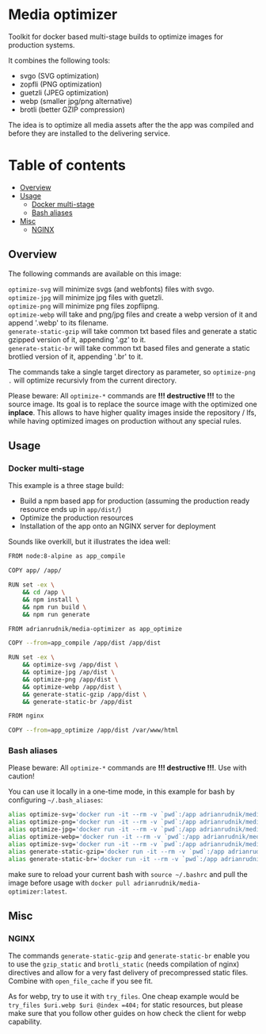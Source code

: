# Media optimizer

Toolkit for docker based multi-stage builds to optimize images for production systems.

It combines the following tools:

- svgo (SVG optimization)
- zopfli (PNG optimization)
- guetzli (JPEG optimization)
- webp (smaller jpg/png alternative)
- brotli (better GZIP compression)

The idea is to optimize all media assets after the the app was compiled and before they are installed to the delivering service.

# Table of contents
- [Overview](#overview)
- [Usage](#usage)
  - [Docker multi-stage](#docker-multi-stage)
  - [Bash aliases](#bash-aliases)
- [Misc](#misc)
  - [NGINX](#nginx)

## Overview

The following commands are available on this image:

`optimize-svg` will minimize svgs (and webfonts) files with svgo.  
`optimize-jpg` will minimize jpg files with guetzli.  
`optimize-png` will minimize png files zopflipng.  
`optimize-webp` will take and png/jpg files and create a webp version of it and append '.webp' to its filename.  
`generate-static-gzip` will take common txt based files and generate a static gzipped version of it, appending '.gz' to it.  
`generate-static-br` will take common txt based files and generate a static brotlied version of it, appending '.br' to it.  

The commands take a single target directory as parameter, so `optimize-png .` will optimize recursivly from the current directory.

Please beware: All `optimize-*` commands are **!!! destructive !!!** to the source image. Its goal is to replace the source image with the optimized one **inplace**. This allows to have higher quality images inside the repository / lfs, while having optimized images on production without any special rules.

## Usage

### Docker multi-stage

This example is a three stage build:

- Build a npm based app for production (assuming the production ready resource ends up in `app/dist/`)
- Optimize the production resources
- Installation of the app onto an NGINX server for deployment

Sounds like overkill, but it illustrates the idea well:

```sh
FROM node:8-alpine as app_compile

COPY app/ /app/

RUN set -ex \
    && cd /app \
    && npm install \
    && npm run build \
    && npm run generate    

FROM adrianrudnik/media-optimizer as app_optimize

COPY --from=app_compile /app/dist /app/dist

RUN set -ex \
    && optimize-svg /app/dist \
    && optimize-jpg /ap/dist \
    && optimize-png /app/dist \
    && optimize-webp /app/dist \
    && generate-static-gzip /app/dist \
    && generate-static-br /app/dist

FROM nginx

COPY --from=app_optimize /app/dist /var/www/html
```

### Bash aliases

Please beware: All `optimize-*` commands are **!!! destructive !!!**. Use with caution!

You can use it locally in a one-time mode, in this example for bash by configuring `~/.bash_aliases`:

```sh
alias optimize-svg='docker run -it --rm -v `pwd`:/app adrianrudnik/media-optimizer optimize-svg'
alias optimize-png='docker run -it --rm -v `pwd`:/app adrianrudnik/media-optimizer optimize-png'
alias optimize-jpg='docker run -it --rm -v `pwd`:/app adrianrudnik/media-optimizer optimize-jpg'
alias optimize-webp='docker run -it --rm -v `pwd`:/app adrianrudnik/media-optimizer optimize-webp'
alias optimize-svg='docker run -it --rm -v `pwd`:/app adrianrudnik/media-optimizer optimize-svg'
alias generate-static-gzip='docker run -it --rm -v `pwd`:/app adrianrudnik/media-optimizer generate-static-gzip'
alias generate-static-br='docker run -it --rm -v `pwd`:/app adrianrudnik/media-optimizer generate-static-br'
```

make sure to reload your current bash with `source ~/.bashrc` and pull the image before usage with `docker pull adrianrudnik/media-optimizer:latest`.

## Misc

### NGINX

The commands `generate-static-gzip` and `generate-static-br` enable you to use the `gzip_static` and `brotli_static` (needs compilation of nginx) directives and allow for a very fast delivery of precompressed static files. Combine with `open_file_cache` if you see fit.

As for webp, try to use it with `try_files`. One cheap example would be `try_files $uri.webp $uri @index =404;` for static resources, but please make sure that you follow other guides on how check the client for webp capability.
